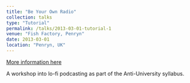 ```yaml
---
title: "Be Your Own Radio"
collection: talks
type: "Tutorial"
permalink: /talks/2013-03-01-tutorial-1
venue: "Fish Factory, Penryn"
date: 2013-03-01
location: "Penryn, UK"
---
```


[More information here](http://exampleurl.com)

A workshop into lo-fi podcasting as part of the Anti-University syllabus.
